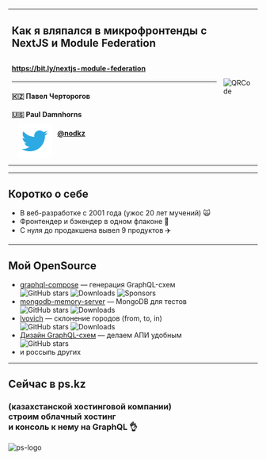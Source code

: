 <table>
  <tr>
    <td style="vertical-align: middle">
        <div style="vertical-align: text-top;">
        <h2>
          <span class="green">Как я вляпался в микрофронтенды с NextJS и Module Federation</span>
        <h2>
        <h4><a href="https://bit.ly/nextjs-module-federation" target="_blank">https://bit.ly/nextjs-module-federation</a></h4>
        <hr/>
        <h4>🇰🇿 Павел Черторогов</h4>
        <h4>🇺🇸 Paul Damnhorns</h4>
        <h4><img src="../assets/logo/twitter.png" style="height: 70px;border: none;background: none;box-shadow: none;float: left;margin: 0 11px;position: relative;top: -11px;" /> <a href="https://twitter.com/nodkz" target="_blank">@nodkz</a></h4>
      </div>
    </td>
    <td>
      <!-- QRCode generator: http://goqr.me/#t=url -->
      <img src="slides/00-start/qrcode.png" alt="QRCode" class="plain" style="max-width: 450px" />
    </td>
  </tr>
</table>

---

## Коротко о себе

- В веб-разработке с 2001 года (ужос 20 лет мучений) 🙀
- Фронтендер и бэкендер в одном флаконе 💑 <!-- .element: class="fragment" -->
- С нуля до продакшена вывел 9 продуктов ✈️ <!-- .element: class="fragment" -->

-----

## Мой OpenSource

- [graphql-compose](https://github.com/graphql-compose/graphql-compose) — генерация GraphQL-схем <br/> ![GitHub stars](https://img.shields.io/github/stars/graphql-compose/graphql-compose.svg?color=lightgrey) <!-- .element: class="plain" style="padding-left: 150px; height: 40px; vertical-align: middle;" --> ![Downloads](https://img.shields.io/npm/dw/graphql-compose.svg?color=lightgrey) <!-- .element: class="plain" style="height: 40px; vertical-align: middle;" --> ![Sponsors](https://img.shields.io/opencollective/all/graphql-compose?color=lightgrey) <!-- .element: class="plain" style="height: 40px; vertical-align: middle;" -->
- [mongodb-memory-server](https://github.com/nodkz/mongodb-memory-server) — MongoDB для тестов <br/> ![GitHub stars](https://img.shields.io/github/stars/nodkz/mongodb-memory-server.svg?color=lightgrey) <!-- .element: class="plain" style="padding-left: 150px; height: 40px; vertical-align: middle;"  --> ![Downloads](https://img.shields.io/npm/dw/mongodb-memory-server.svg?color=lightgrey) <!-- .element: class="plain" style="height: 40px; vertical-align: middle;" -->
- [lvovich](https://github.com/nodkz/lvovich) — склонение городов (from, to, in)<br/> ![GitHub stars](https://img.shields.io/github/stars/nodkz/lvovich.svg?color=lightgrey) <!-- .element: class="plain" style="padding-left: 150px; height: 40px; vertical-align: middle;" --> ![Downloads](https://img.shields.io/npm/dw/lvovich.svg?color=lightgrey) <!-- .element: class="plain" style="height: 40px; vertical-align: middle;" -->
- [Дизайн GraphQL-схем](https://github.com/nodkz/conf-talks/tree/master/articles/graphql/schema-design) — делаем АПИ удобным<br/> ![GitHub stars](https://img.shields.io/github/stars/nodkz/conf-talks.svg?color=lightgrey) <!-- .element: class="plain" style="padding-left: 150px; height: 40px; vertical-align: middle;"  -->
- и россыпь других

-----

## Сейчас в ps.kz <!-- .element: class="orange" -->

### (казахстанской хостинговой компании)<br/>строим облачный хостинг <br/>и консоль к нему на GraphQL 👌

![ps-logo](https://user-images.githubusercontent.com/1946920/57164502-21634300-6e16-11e9-8c45-6d10fe9dea4e.jpg) <!-- .element: style="max-width: 1000px;" class="plain"  -->
